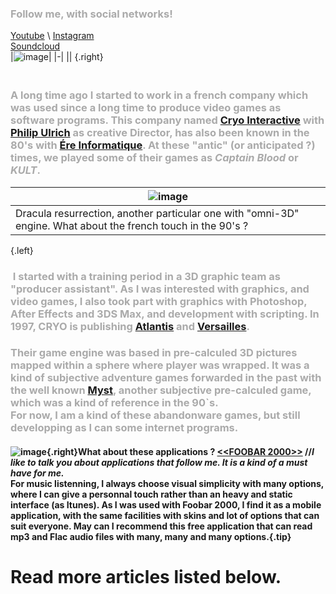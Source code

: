 ### Follow me, with social networks!
[Youtube](https://www.youtube.com/channel/UCR99hpq-MqEr7_w247T6UMA) \ [Instagram](https://www.instagram.com/shoutn95/)<br />[Soundcloud](https://soundcloud.com/shoutn95)<br />
|![image](https://shoutn95.github.io/sh95/images/photo-2.jpeg)|
|-|
||
{.right}
### &nbsp;<br />A long time ago I started to work in a french  company which was used since a long time to produce video games as software programs.  This company named [Cryo Interactive](https://fr.wikipedia.org/wiki/Cryo_Interactive) with [Philip Ulrich](https://fr.wikipedia.org/wiki/Philippe_Ulrich) as creative Director, has also been known in the 80's with [Ére Informatique](https://fr.wikipedia.org/wiki/Ère_informatique). At these "antic" (or anticipated ?)  times, we played some of their games as *Captain Blood* or *KULT*.<br /> 
|![image](https://shoutn95.github.io/sh95/images/photo-6.jpeg)|
|-|
|Dracula resurrection, another particular one with "omni-3D" engine. What about the french touch in the 90's ?|
{.left}
### &nbsp;I started with a training period in a 3D graphic team as "producer assistant". As I was interested with graphics, and video games, I also took part with graphics with Photoshop, After Effects and 3DS Max, and development with scripting. In 1997, CRYO is publishing [Atlantis](https://fr.wikipedia.org/wiki/Atlantis_:_Secrets_d%27un_monde_oublié) and [Versailles](https://fr.wikipedia.org/wiki/Versailles_1685_:_Complot_à_la_cour_du_Roi_Soleil).<br />
### Their game engine was based in pre-calculed 3D pictures mapped within a sphere where player was wrapped. It was a kind of subjective adventure games forwarded in the past with the well known [Myst](https://fr.wikipedia.org/wiki/Myst_(jeu_vidéo)), another subjective pre-calculed game, which was a kind of reference in the 90`s.<br />For now, I am a kind of these abandonware games, but still developping as I can some internet programs.<br />

#### ![image](https://shoutn95.github.io/sh95/images/photo-7.jpeg){.right}**What about these applications ?** [<<FOOBAR 2000>>](#)&nbsp;//*I like to talk you about applications that follow me. It is a kind of a *must  have* for me.* <br />For music listenning, I always choose visual simplicity with many options, where I can give a personnal touch rather than an heavy and static interface (as Itunes). As I was used with Foobar 2000, I find it as a mobile application, with the same facilities with skins and lot of options that can suit everyone. May can I recommend this free application that can read mp3 and Flac audio files with many, many and many options.{.tip}
# Read more articles listed below.
<!--  
contenu markdown
et html
page0
-->

<style type='text/css'>
h3{
 color:#aaa;
}
</style>

